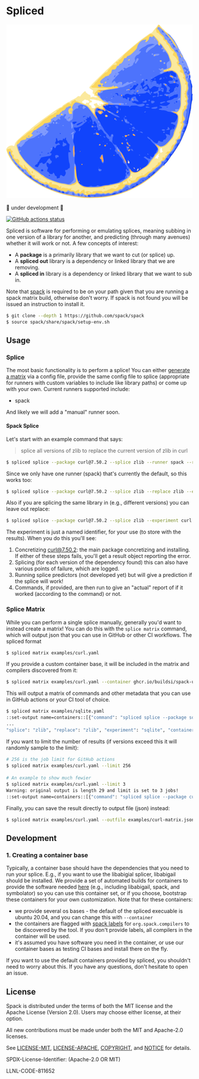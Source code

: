 # Spliced

![docs/img/spliced.png](docs/img/spliced.png)

🚧️ under development 🚧️

[![GitHub actions status](https://github.com/buildsi/spliced/workflows/spliced/badge.svg?branch=main)](https://github.com/buildsi/spliced/actions?query=branch%3Amain+workflow%3Aspliced)

Spliced is software for performing or emulating splices, meaning subbing in one version of a library
for another, and predicting (through many avenues) whether it will work or not. A few concepts of
interest:

 - A **package** is a primarily library that we want to cut (or splice) up.
 - A **spliced out** library is a dependency or linked library that we are removing.
 - A **spliced in** library is a dependency or linked library that we want to sub in.
 
Note that [spack](https://github.com/spack/spack) is required to be on your path
given that you are running a spack matrix build, otherwise don't worry. If spack
is not found you will be issued an instruction to install it.

```bash
$ git clone --depth 1 https://github.com/spack/spack
$ source spack/share/spack/setup-env.sh
```
 
## Usage

### Splice

The most basic functionality is to perform a splice! You can either [generate a matrix](#splice-matrix) via a config file, 
provide the same config file to splice (appropriate for runners with custom variables to include like library paths)
or come up with your own.  Current runners supported include:

 - spack
 
And likely we will add a "manual" runner soon. 

#### Spack Splice

Let's start with an example command that says:

> splice all versions of zlib to replace the current version of zlib in curl

```bash
$ spliced splice --package curl@7.50.2 --splice zlib --runner spack --replace zlib --experiment curl
```

Since we only have one runner (spack) that's currently the default, so this works too:

```bash
$ spliced splice --package curl@7.50.2 --splice zlib --replace zlib --experiment curl
```

Also if you are splicing the same library in (e.g., different versions) you can leave out replace:

```bash
$ spliced splice --package curl@7.50.2 --splice zlib --experiment curl
```

The experiment is just a named identifier, for your use (to store with the results). When you do this
you'll see:

1. Concretizing curl@7.50.2: the main package concretizing and installing. If either of these steps fails, you'll get a result object reporting the error.
2. Splicing (for each version of the dependency found) this can also have various points of failure, which are logged.
3. Running splice predictors (not developed yet) but will give a prediction if the splice will work!
4. Commands, if provided, are then run to give an "actual" report of if it worked (according to the command) or not.


### Splice Matrix

While you can perform a single splice manually, generally you'd want to instead create a matrix!
You can do this with the `splice matrix` command, which will output json that you can use in GitHub or other CI workflows.
The spliced format

```bash
$ spliced matrix examples/curl.yaml 
```

If you provide a custom container base, it will be included in the matrix and compilers discovered from it:
```bash
$ spliced matrix examples/curl.yaml --container ghcr.io/buildsi/spack-ubuntu-20.04
```

This will output a matrix of commands and other metadata that you can use in GitHub actions or your CI tool of choice. 

```bash
$ spliced matrix examples/sqlite.yaml 
::set-output name=containers::[{"command": "spliced splice --package sqlite@3.27.0 --splice zlib --replace zlib --experiment sqlite", "package": "sqlite@3.27.0", "splice": "zlib", "replace": "zlib", "experiment": "sqlite", "container": null}, {"command": "spliced splice --package sqlite@3.28.0 --splice zlib --replace zlib --experiment sqlite", "package": "sqlite@3.28.0", "splice": "zlib", "replace": "zlib", "experiment": "sqlite", "container": null}, {"command": "spliced splice --package sqlite@3.29.0 --splice zlib --replace zlib --experiment sqlite", "package": "sqlite@3.29.0", 
...
"splice": "zlib", "replace": "zlib", "experiment": "sqlite", "container": null}, {"command": "spliced splice --package sqlite@3.30.0 --splice zlib --replace zlib --experiment sqlite", "package": "sqlite@3.30.0", "splice": "zlib", "replace": "zlib", "experiment": "sqlite", "container": null}, {"command": "spliced splice --package sqlite@3.27.2 --splice zlib --replace zlib --experiment sqlite", "package": "sqlite@3.27.2", "splice": "zlib", "replace": "zlib", "experiment": "sqlite", "container": null}, {"command": "spliced splice --package sqlite@3.35.5 --splice zlib --replace zlib --experiment sqlite", "package": "sqlite@3.35.5", "splice": "zlib", "replace": "zlib", "experiment": "sqlite", "container": null}]
```

If you want to limit the number of results (if versions exceed this it will randomly sample to the limit):

```bash
# 256 is the job limit for GitHub actions
$ spliced matrix examples/curl.yaml --limit 256

# An example to show much fewier
$ spliced matrix examples/curl.yaml --limit 3
Warning: original output is length 29 and limit is set to 3 jobs!
::set-output name=containers::[{"command": "spliced splice --package curl@7.71.0 --splice zlib --replace zlib --experiment curl", "package": "curl@7.71.0", "splice": "zlib", "replace": "zlib", "experiment": "curl", "container": null}, {"command": "spliced splice --package curl@7.49.1 --splice zlib --replace zlib --experiment curl", "package": "curl@7.49.1", "splice": "zlib", "replace": "zlib", "experiment": "curl", "container": null}, {"command": "spliced splice --package curl@7.59.0 --splice zlib --replace zlib --experiment curl", "package": "curl@7.59.0", "splice": "zlib", "replace": "zlib", "experiment": "curl", "container": null}]
```

Finally, you can save the result directly to output file (json) instead:

```bash
$ spliced matrix examples/curl.yaml --outfile examples/curl-matrix.json
```


## Development

### 1. Creating a container base

Typically, a container base should have the dependencies that you need to run your
splice. E.g., if you want to use the libabigial splicer, libabigail should
be installed. We provide a set of automated builds for containers to provide the software 
needed [here](docker) (e.g., including libabigail, spack, and symbolator) so you can use this container set,
or if you choose, bootstrap these containers for your own customization. Note that for these containers:

 - we provide several os bases - the default of the spliced execuable is ubuntu 20.04, and you can change this with `--container`
 - the containers are flagged with [spack labels](https://github.com/spack/label-schema) for `org.spack.compilers` to be discovered by the tool. If you don't provide labels, all compilers in the container will be used.
 - it's assumed you have software you need in the container, or use our container bases as testing CI bases and install there on the fly.
 
If you want to use the default containers provided by spliced, you shouldn't need to worry about this.
If you have any questions, don't hesitate to open an issue.
 
## License

Spack is distributed under the terms of both the MIT license and the
Apache License (Version 2.0). Users may choose either license, at their
option.

All new contributions must be made under both the MIT and Apache-2.0
licenses.

See [LICENSE-MIT](https://github.com/spack/spack/blob/develop/LICENSE-MIT),
[LICENSE-APACHE](https://github.com/spack/spack/blob/develop/LICENSE-APACHE),
[COPYRIGHT](https://github.com/spack/spack/blob/develop/COPYRIGHT), and
[NOTICE](https://github.com/spack/spack/blob/develop/NOTICE) for details.

SPDX-License-Identifier: (Apache-2.0 OR MIT)

LLNL-CODE-811652

